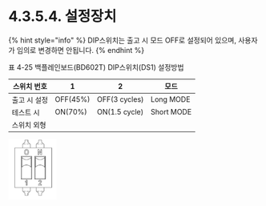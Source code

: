 ﻿# 4.3.5.4. 설정장치

{% hint style="info" %}
DIP스위치는 출고 시 모드 OFF로 설정되어 있으며, 사용자가 임의로 변경하면 안됩니다.
{% endhint %}

표 4-25 백플레인보드(BD602T) DIP스위치(DS1) 설정방법

<table>
<thead>
  <tr>
    <th>스위치 번호</th>
    <th>1</th>
    <th>2</th>
    <th>모드</th>
  </tr>
</thead>
<tbody>
  <tr>
    <td>출고 시 설정</td>
    <td>OFF(45%)</td>
    <td>OFF(3 cycles)</td>
    <td>Long MODE</td>
  </tr>
  <tr>
    <td>테스트 시</td>
    <td>ON(70%)</td>
    <td>ON(1.5 cycle)</td>
    <td>Short MODE</td>
  </tr>
  <tr>
    <td>스위치 외형</td>
    <td colspan="3"></td>
  </tr>
</tbody>
</table>

![](../../../_assets/4.3.3.4_스위치외형.PNG)